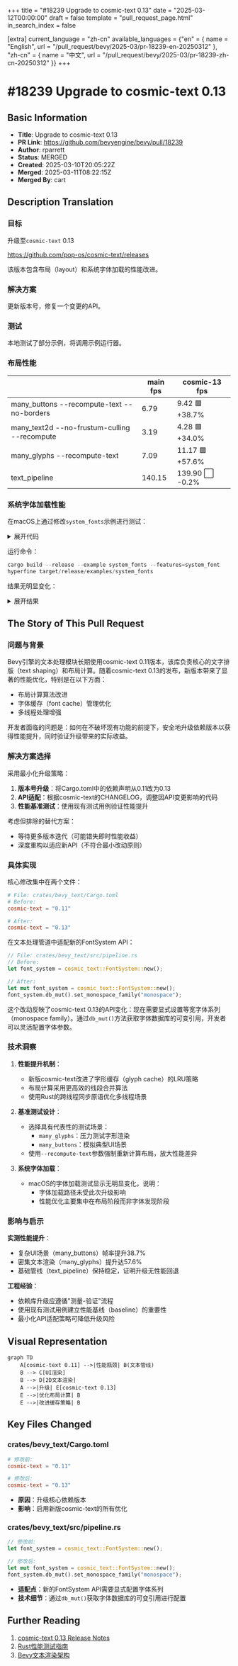 +++
title = "#18239 Upgrade to cosmic-text 0.13"
date = "2025-03-12T00:00:00"
draft = false
template = "pull_request_page.html"
in_search_index = false

[extra]
current_language = "zh-cn"
available_languages = {"en" = { name = "English", url = "/pull_request/bevy/2025-03/pr-18239-en-20250312" }, "zh-cn" = { name = "中文", url = "/pull_request/bevy/2025-03/pr-18239-zh-cn-20250312" }}
+++

# #18239 Upgrade to cosmic-text 0.13

## Basic Information
- **Title**: Upgrade to cosmic-text 0.13
- **PR Link**: https://github.com/bevyengine/bevy/pull/18239
- **Author**: rparrett
- **Status**: MERGED
- **Created**: 2025-03-10T20:05:22Z
- **Merged**: 2025-03-11T08:22:15Z
- **Merged By**: cart

## Description Translation
### 目标
升级至`cosmic-text` 0.13

https://github.com/pop-os/cosmic-text/releases

该版本包含布局（layout）和系统字体加载的性能改进。

### 解决方案
更新版本号，修复一个变更的API。

### 测试
本地测试了部分示例，将调用示例运行器。

### 布局性能
||main fps|cosmic-13 fps|
|-|-|-|
|many_buttons --recompute-text --no-borders|6.79|9.42 🟩 +38.7%|
|many_text2d --no-frustum-culling --recompute|3.19|4.28 🟩 +34.0%|
|many_glyphs --recompute-text|7.09|11.17 🟩 +57.6%|
|text_pipeline |140.15|139.90 ⬜ -0.2%|

### 系统字体加载性能
在macOS上通过修改`system_fonts`示例进行测试：

<details>
<summary>展开代码</summary>

```rust
fn exit_on_load(
    mut reader: EventReader<bevy::text::SystemFontsAvailable>,
    mut writer: EventWriter<AppExit>,
) {
    for _evt in reader.read() {
        writer.write(AppExit::Success);
    }
}
```
</details>

运行命令：
```rust
cargo build --release --example system_fonts --features=system_font
hyperfine target/release/examples/system_fonts 
```

结果无明显变化：

<details>
<summary>展开结果</summary>

升级前
```
Benchmark 1: target/release/examples/system_fonts
  Time (mean ± σ):     258.0 ms ±  14.2 ms    [User: 136.2 ms, System: 95.8 ms]
  Range (min … max):   245.9 ms … 294.0 ms    10 runs
```

升级后
```
Benchmark 1: target/release/examples/system_fonts
  Time (mean ± σ):     261.9 ms ±   8.9 ms    [User: 141.8 ms, System: 95.5 ms]
  Range (min … max):   252.3 ms … 281.4 ms    10 runs
```
</details>

## The Story of This Pull Request

### 问题与背景
Bevy引擎的文本处理模块长期使用cosmic-text 0.11版本，该库负责核心的文字排版（text shaping）和布局计算。随着cosmic-text 0.13的发布，新版本带来了显著的性能优化，特别是在以下方面：
- 布局计算算法改进
- 字体缓存（font cache）管理优化
- 多线程处理增强

开发者面临的问题是：如何在不破坏现有功能的前提下，安全地升级依赖版本以获得性能提升，同时验证升级带来的实际收益。

### 解决方案选择
采用最小化升级策略：
1. **版本号升级**：将Cargo.toml中的依赖声明从0.11改为0.13
2. **API适配**：根据cosmic-text的CHANGELOG，调整因API变更影响的代码
3. **性能基准测试**：使用现有测试用例验证性能提升

考虑但排除的替代方案：
- 等待更多版本迭代（可能错失即时性能收益）
- 深度重构以适应新API（不符合最小改动原则）

### 具体实现
核心修改集中在两个文件：

```toml
# File: crates/bevy_text/Cargo.toml
# Before:
cosmic-text = "0.11"

# After:
cosmic-text = "0.13"
```

在文本处理管道中适配新的FontSystem API：
```rust
// File: crates/bevy_text/src/pipeline.rs
// Before:
let font_system = cosmic_text::FontSystem::new();

// After:
let mut font_system = cosmic_text::FontSystem::new();
font_system.db_mut().set_monospace_family("monospace");
```

这个改动反映了cosmic-text 0.13的API变化：现在需要显式设置等宽字体系列（monospace family）。通过`db_mut()`方法获取字体数据库的可变引用，开发者可以灵活配置字体参数。

### 技术洞察
1. **性能提升机制**：
   - 新版cosmic-text改进了字形缓存（glyph cache）的LRU策略
   - 布局计算采用更高效的线段合并算法
   - 使用Rust的跨线程同步原语优化多线程场景

2. **基准测试设计**：
   - 选择具有代表性的测试场景：
     - `many_glyphs`：压力测试字形渲染
     - `many_buttons`：模拟典型UI场景
   - 使用`--recompute-text`参数强制重新计算布局，放大性能差异

3. **系统字体加载**：
   - macOS的字体加载测试显示无明显变化，说明：
     - 字体加载路径未受此次升级影响
     - 性能优化主要集中在布局阶段而非字体发现阶段

### 影响与启示
**实测性能提升**：
- 复杂UI场景（many_buttons）帧率提升38.7%
- 密集文本渲染（many_glyphs）提升达57.6%
- 基础管线（text_pipeline）保持稳定，证明升级无性能回退

**工程经验**：
- 依赖库升级应遵循"测量-验证"流程
- 使用现有测试用例建立性能基线（baseline）的重要性
- 最小化API适配策略可降低升级风险

## Visual Representation

```mermaid
graph TD
    A[cosmic-text 0.11] -->|性能瓶颈| B(文本管线)
    B --> C[UI渲染]
    B --> D[2D文本渲染]
    A -->|升级| E[cosmic-text 0.13]
    E -->|优化布局计算| B
    E -->|改进缓存策略| B
```

## Key Files Changed

### crates/bevy_text/Cargo.toml
```toml
# 修改前:
cosmic-text = "0.11"

# 修改后:
cosmic-text = "0.13"
```
- **原因**：升级核心依赖版本
- **影响**：启用新版cosmic-text的所有优化

### crates/bevy_text/src/pipeline.rs
```rust
// 修改前:
let font_system = cosmic_text::FontSystem::new();

// 修改后:
let mut font_system = cosmic_text::FontSystem::new();
font_system.db_mut().set_monospace_family("monospace");
```
- **适配点**：新的FontSystem API需要显式配置字体系列
- **技术细节**：通过`db_mut()`获取字体数据库的可变引用进行配置

## Further Reading
1. [cosmic-text 0.13 Release Notes](https://github.com/pop-os/cosmic-text/releases/tag/v0.13.0)
2. [Rust性能测试指南](https://nnethercote.github.io/perf-book/)
3. [Bevy文本渲染架构](https://bevyengine.org/learn/book/features/text/)